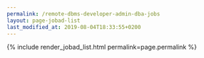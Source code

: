 ```yaml
---
permalink: /remote-dbms-developer-admin-dba-jobs
layout: page-jobad-list
last_modified_at: 2019-08-04T18:33:55+0200
---
```

{% include render_jobad_list.html permalink=page.permalink %}
